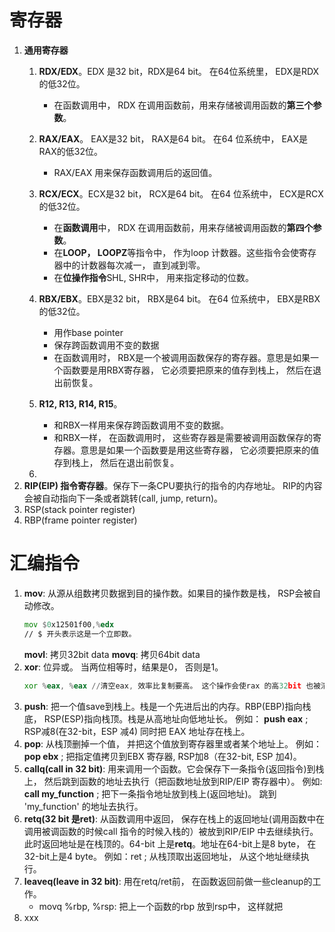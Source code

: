 
# 寄存器

1. **通用寄存器**
	1. **RDX/EDX**。EDX 是32 bit，RDX是64 bit。 在64位系统里， EDX是RDX的低32位。
	    - 在函数调用中， RDX 在调用函数前，用来存储被调用函数的**第三个参数**。
	2. **RAX/EAX**。 EAX是32 bit， RAX是64 bit。 在64 位系统中， EAX是RAX的低32位。
		- RAX/EAX 用来保存函数调用后的返回值。
	4. **RCX/ECX**。ECX是32 bit， RCX是64 bit。 在64 位系统中， ECX是RCX的低32位。
		- 在**函数调用**中， RDX 在调用函数前，用来存储被调用函数的**第四个参数**。
		- 在**LOOP， LOOPZ**等指令中， 作为loop 计数器。这些指令会使寄存器中的计数器每次减一， 直到减到零。
		- 在**位操作指令**SHL, SHR中， 用来指定移动的位数。

	5. **RBX/EBX**。EBX是32 bit， RBX是64 bit。 在64 位系统中， EBX是RBX的低32位。
		- 用作base pointer
		- 保存跨函数调用不变的数据
		- 在函数调用时， RBX是一个被调用函数保存的寄存器。意思是如果一个函数要是用RBX寄存器， 它必须要把原来的值存到栈上， 然后在退出前恢复。
	6. **R12, R13, R14, R15**。
		- 和RBX一样用来保存跨函数调用不变的数据。
		- 和RBX一样， 在函数调用时， 这些寄存器是需要被调用函数保存的寄存器。意思是如果一个函数要是用这些寄存器， 它必须要把原来的值存到栈上， 然后在退出前恢复。
	7. 
2. **RIP(EIP) 指令寄存器**。保存下一条CPU要执行的指令的内存地址。
	RIP的内容会被自动指向下一条或者跳转(call, jump, return)。
4. RSP(stack pointer register)
5. RBP(frame pointer register)

# 汇编指令
 1. **mov**: 从源从组数拷贝数据到目的操作数。如果目的操作数是栈， RSP会被自动修改。
	```asm
	mov $0x12501f00,%edx
	// $ 开头表示这是一个立即数。	
	```
	**movl**: 拷贝32bit data
	**movq**: 拷贝64bit data
 2. **xor**: 位异或。 当两位相等时，结果是0， 否则是1。
	```asm
	xor %eax, %eax //清空eax, 效率比复制要高。 这个操作会使rax 的高32bit 也被清零。
	```
 4.  **push**: 把一个值save到栈上。栈是一个先进后出的内存。RBP(EBP)指向栈底， RSP(ESP)指向栈顶。栈是从高地址向低地址长。 例如：  **push eax**  ; RSP减8(在32-bit，ESP 减4) 同时把 EAX 地址存在栈上。
 5.  **pop**: 从栈顶删掉一个值， 并把这个值放到寄存器里或者某个地址上。 例如：**pop ebx**  ; 把指定值拷贝到EBX 寄存器, RSP加8（在32-bit, ESP 加4)。
6.  **callq(call in 32 bit)**: 用来调用一个函数。它会保存下一条指令(返回指令)到栈上， 然后跳到函数的地址去执行（把函数地址放到RIP/EIP 寄存器中）。 例如:  **call my_function**  ; 把下一条指令地址放到栈上(返回地址)。 跳到 'my_function' 的地址去执行。
7.  **retq(32 bit 是ret)**: 从函数调用中返回， 保存在栈上的返回地址(调用函数中在调用被调函数的时候call 指令的时候入栈的）被放到RIP/EIP 中去继续执行。此时返回地址是在栈顶的。64-bit 上是**retq**。地址在64-bit上是8 byte， 在32-bit上是4 byte。 例如：ret ; 从栈顶取出返回地址， 从这个地址继续执行。
8. **leaveq(leave in 32 bit)**: 用在retq/ret前， 在函数返回前做一些cleanup的工作。
	- movq %rbp, %rsp: 把上一个函数的rbp 放到rsp中， 这样就把
9. xxx
<!--stackedit_data:
eyJoaXN0b3J5IjpbMTIzOTI3NjY1NywtMTE4MTA5NTUxLC0yMD
Q4NzQ0OTk3LDE5OTQ4MDY4NDMsNTMwNjU2MTgsMTc2MzQ0NDkx
NSw5NTM1MTgzNjcsOTg2NjA5Mzk1LC05MzYxMzE3NTYsLTI3MD
QzMTU5MCwtMTU4MTQ5ODc5MSw3MzA5OTgxMTZdfQ==
-->